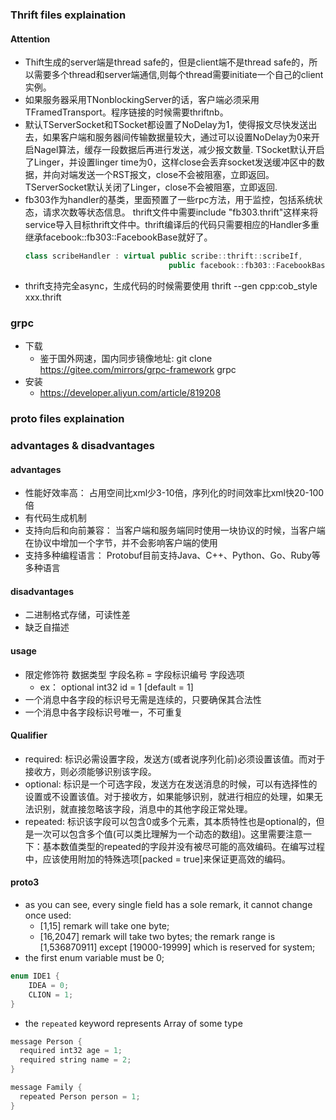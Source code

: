 ### Thrift files explaination
#### Attention
+ Thift生成的server端是thread safe的，但是client端不是thread safe的，所以需要多个thread和server端通信,则每个thread需要initiate一个自己的client实例。
+ 如果服务器采用TNonblockingServer的话，客户端必须采用TFramedTransport。程序链接的时候需要thriftnb。
+ 默认TServerSocket和TSocket都设置了NoDelay为1，使得报文尽快发送出去，如果客户端和服务器间传输数据量较大，通过可以设置NoDelay为0来开启Nagel算法，缓存一段数据后再进行发送，减少报文数量.
TSocket默认开启了Linger，并设置linger time为0，这样close会丢弃socket发送缓冲区中的数据，并向对端发送一个RST报文，close不会被阻塞，立即返回。
TServerSocket默认关闭了Linger，close不会被阻塞，立即返回.
+ fb303作为handler的基类，里面预置了一些rpc方法，用于监控，包括系统状态，请求次数等状态信息。
  thrift文件中需要include "fb303.thrift"这样来将service导入目标thrift文件中。thrift编译后的代码只需要相应的Handler多重继承facebook::fb303::FacebookBase就好了。
  ```cpp
  class scribeHandler : virtual public scribe::thrift::scribeIf,
                                  public facebook::fb303::FacebookBase {
  ```
+ thrift支持完全async，生成代码的时候需要使用
   thrift --gen cpp:cob_style xxx.thrift


### grpc
+ 下载
  - 鉴于国外网速，国内同步镜像地址: git clone https://gitee.com/mirrors/grpc-framework grpc
+ 安装
  - https://developer.aliyun.com/article/819208

### proto files explaination
### advantages & disadvantages
#### advantages
+ 性能好效率高： 占用空间比xml少3-10倍，序列化的时间效率比xml快20-100倍
+ 有代码生成机制
+ 支持向后和向前兼容： 当客户端和服务端同时使用一块协议的时候，当客户端在协议中增加一个字节，并不会影响客户端的使用
+ 支持多种编程语言： Protobuf目前支持Java、C++、Python、Go、Ruby等多种语言
#### disadvantages
+ 二进制格式存储，可读性差
+ 缺乏自描述
#### usage
+ 限定修饰符  数据类型  字段名称 = 字段标识编号  字段选项
  - ex： optional int32 id = 1 [default = 1]
+ 一个消息中各字段的标识号无需是连续的，只要确保其合法性
+ 一个消息中各字段标识号唯一，不可重复
#### Qualifier
+ required: 标识必需设置字段，发送方(或者说序列化前)必须设置该值。而对于接收方，则必须能够识别该字段。
+ optional: 标识是一个可选字段，发送方在发送消息的时候，可以有选择性的设置或不设置该值。对于接收方，如果能够识别，就进行相应的处理，如果无法识别，就直接忽略该字段，消息中的其他字段正常处理。
+ repeated: 标识该字段可以包含0或多个元素，其本质特性也是optional的，但是一次可以包含多个值(可以类比理解为一个动态的数组)。这里需要注意一下：基本数值类型的repeated的字段并没有被尽可能的高效编码。在编写过程中，应该使用附加的特殊选项[packed = true]来保证更高效的编码。
#### proto3
+ as you can see, every single field has a sole remark, it cannot change once used:
  - [1,15] remark will take one byte;
  - [16,2047] remark will take two bytes;
  the remark range is [1,536870911] except [19000-19999] which is reserved for system;
+ the first enum variable must be 0; 
```cpp
enum IDE1 {
    IDEA = 0;
    CLION = 1;
}
```

+ the `repeated` keyword represents Array of some type
```cpp
message Person {
  required int32 age = 1;
  required string name = 2;
}

message Family {
  repeated Person person = 1;
}
```